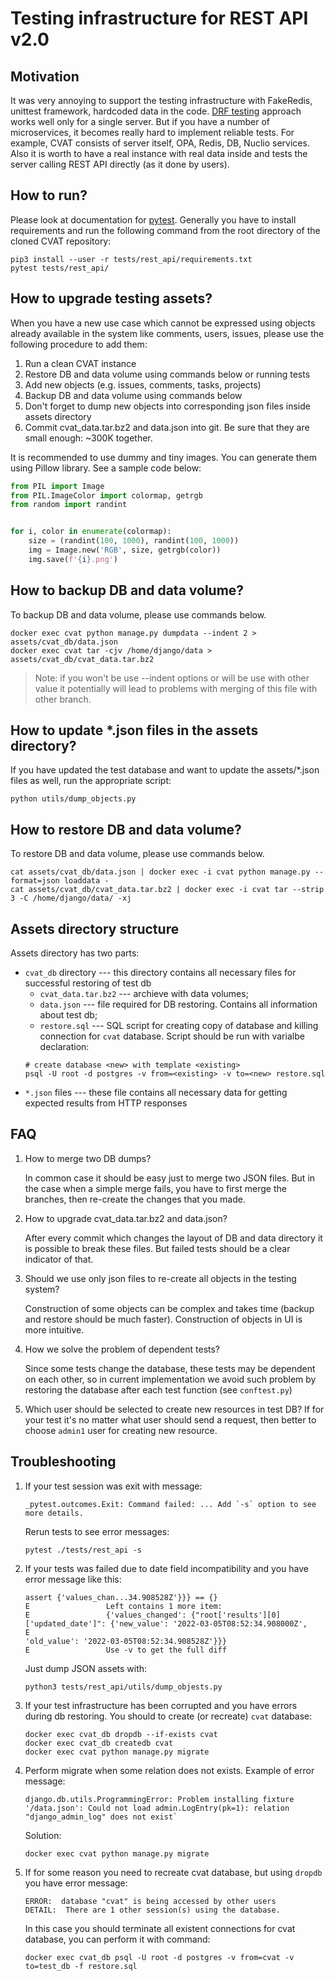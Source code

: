 <!--
 Copyright (C) 2021 Intel Corporation

 SPDX-License-Identifier: MIT
-->

# Testing infrastructure for REST API v2.0

## Motivation

It was very annoying to support the testing infrastructure with FakeRedis,
unittest framework, hardcoded data in the code.
[DRF testing](https://www.django-rest-framework.org/api-guide/testing/)
approach works well only for a single server. But if you have a number
of microservices, it becomes really hard to implement reliable tests.
For example, CVAT consists of server itself, OPA, Redis, DB, Nuclio services.
Also it is worth to have a real instance with real data inside and tests
the server calling REST API directly (as it done by users).

## How to run?

Please look at documentation for [pytest](https://docs.pytest.org/en/6.2.x/).
Generally you have to install requirements and run the following command from
the root directory of the cloned CVAT repository:

```console
pip3 install --user -r tests/rest_api/requirements.txt
pytest tests/rest_api/
```

## How to upgrade testing assets?

When you have a new use case which cannot be expressed using objects already
available in the system like comments, users, issues, please use the following
procedure to add them:

1. Run a clean CVAT instance
1. Restore DB and data volume using commands below or running tests
1. Add new objects (e.g. issues, comments, tasks, projects)
1. Backup DB and data volume using commands below
1. Don't forget to dump new objects into corresponding json files inside
   assets directory
1. Commit cvat_data.tar.bz2 and data.json into git. Be sure that they are
   small enough: ~300K together.

It is recommended to use dummy and tiny images. You can generate them using
Pillow library. See a sample code below:

```python
from PIL import Image
from PIL.ImageColor import colormap, getrgb
from random import randint


for i, color in enumerate(colormap):
    size = (randint(100, 1000), randint(100, 1000))
    img = Image.new('RGB', size, getrgb(color))
    img.save(f'{i}.png')
```

## How to backup DB and data volume?

To backup DB and data volume, please use commands below.

```console
docker exec cvat python manage.py dumpdata --indent 2 > assets/cvat_db/data.json
docker exec cvat tar -cjv /home/django/data > assets/cvat_db/cvat_data.tar.bz2
```

> Note: if you won't be use --indent options or will be use with other value
> it potentially will lead to problems with merging of this file with other branch.

## How to update *.json files in the assets directory?

If you have updated the test database and want to update the assets/*.json
files as well, run the appropriate script:

```
python utils/dump_objects.py
```

## How to restore DB and data volume?

To restore DB and data volume, please use commands below.

```console
cat assets/cvat_db/data.json | docker exec -i cvat python manage.py --format=json loaddata -
cat assets/cvat_db/cvat_data.tar.bz2 | docker exec -i cvat tar --strip 3 -C /home/django/data/ -xj
```

## Assets directory structure

Assets directory has two parts:

- `cvat_db` directory --- this directory contains all necessary files for
  successful restoring of test db
  - `cvat_data.tar.bz2` --- archieve with data volumes;
  - `data.json` --- file required for DB restoring.
    Contains all information about test db;
  - `restore.sql` --- SQL script for creating copy of database and
  killing connection for `cvat` database.
  Script should be run with varialbe declaration:
  ```
  # create database <new> with template <existing>
  psql -U root -d postgres -v from=<existing> -v to=<new> restore.sql
  ```
- `*.json` files --- these file contains all necessary data for getting
  expected results from HTTP responses

## FAQ

1. How to merge two DB dumps?

   In common case it should be easy just to merge two JSON files.
   But in the case when a simple merge fails, you have to first merge
   the branches, then re-create the changes that you made.

1. How to upgrade cvat_data.tar.bz2 and data.json?

   After every commit which changes the layout of DB and data directory it is
   possible to break these files. But failed tests should be a clear indicator
   of that.

1. Should we use only json files to re-create all objects in the testing
   system?

   Construction of some objects can be complex and takes time (backup
   and restore should be much faster). Construction of objects in UI is more
   intuitive.

1. How we solve the problem of dependent tests?

   Since some tests change the database, these tests may be dependent on each
   other, so in current implementation we avoid such problem by restoring
   the database after each test function (see `conftest.py`)

1. Which user should be selected to create new resources in test DB?
   If for your test it's no matter what user should send a request,
   then better to choose `admin1` user for creating new resource.

## Troubleshooting

1. If your test session was exit with message:
   ```
   _pytest.outcomes.Exit: Command failed: ... Add `-s` option to see more details.
   ```
   Rerun tests to see error messages:
   ```
   pytest ./tests/rest_api -s
   ```

1. If your tests was failed due to date field incompatibility and you have
error message like this:
   ```
   assert {'values_chan...34.908528Z'}}} == {}
   E                 Left contains 1 more item:
   E                 {'values_changed': {"root['results'][0]['updated_date']": {'new_value': '2022-03-05T08:52:34.908000Z',
   E                                                                            'old_value': '2022-03-05T08:52:34.908528Z'}}}
   E                 Use -v to get the full diff
   ```
   Just dump JSON assets with:
   ```
   python3 tests/rest_api/utils/dump_objests.py
   ```

1. If your test infrastructure has been corrupted and you have errors during db restoring.
   You should to create (or recreate) `cvat` database:
   ```
   docker exec cvat_db dropdb --if-exists cvat
   docker exec cvat_db createdb cvat
   docker exec cvat python manage.py migrate
   ```

1. Perform migrate when some relation does not exists. Example of error message:
   ```
   django.db.utils.ProgrammingError: Problem installing fixture '/data.json': Could not load admin.LogEntry(pk=1): relation "django_admin_log" does not exist`
   ```
   Solution:
   ```
   docker exec cvat python manage.py migrate
   ```

1. If for some reason you need to recreate cvat database, but using `dropdb`
you have error message:
   ```
   ERROR:  database "cvat" is being accessed by other users
   DETAIL:  There are 1 other session(s) using the database.
   ```
   In this case you should terminate all existent connections for cvat database,
   you can perform it with command:
   ```
   docker exec cvat_db psql -U root -d postgres -v from=cvat -v to=test_db -f restore.sql
   ```

